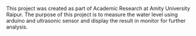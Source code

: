 This project was created as part of Academic Research at Amity University Raipur. The purpose of this project is to measure the water level using arduino and ultrasonic sensor and display the result in monitor for further analysis.
